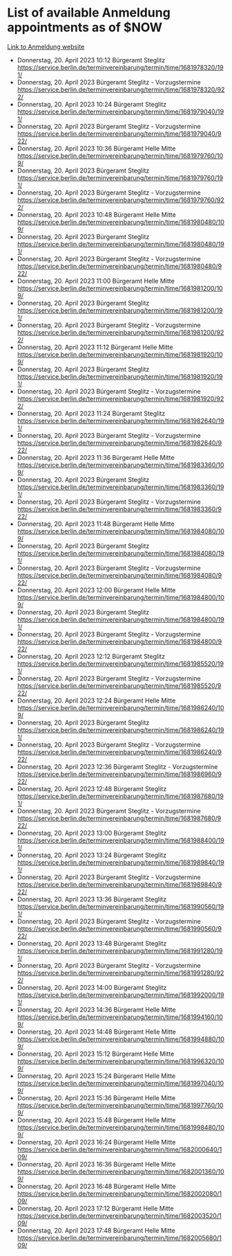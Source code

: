# List of available Anmeldung appointments as of $NOW
[Link to Anmeldung website](https://service.berlin.de/terminvereinbarung/termin/tag.php?termin=1&anliegen[]=120686&dienstleisterlist=122210,122217,327316,122219,327312,122227,327314,122231,327346,122243,327348,122254,122252,329742,122260,329745,122262,329748,122271,327278,122273,327274,122277,327276,330436,122280,327294,122282,327290,122284,327292,122291,327270,122285,327266,122286,327264,122296,327268,150230,329760,122297,327286,122294,327284,122312,329763,122314,329775,122304,327330,122311,327334,122309,327332,317869,122281,327352,122279,329772,122283,122276,327324,122274,327326,122267,329766,122246,327318,122251,327320,122257,327322,122208,327298,122226,327300&herkunft=http%3A%2F%2Fservice.berlin.de%2Fdienstleistung%2F120686%2F)
- Donnerstag, 20. April 2023 10:12 Bürgeramt Steglitz https://service.berlin.de/terminvereinbarung/termin/time/1681978320/191/
- Donnerstag, 20. April 2023  Bürgeramt Steglitz - Vorzugstermine https://service.berlin.de/terminvereinbarung/termin/time/1681978320/922/
- Donnerstag, 20. April 2023 10:24 Bürgeramt Steglitz https://service.berlin.de/terminvereinbarung/termin/time/1681979040/191/
- Donnerstag, 20. April 2023  Bürgeramt Steglitz - Vorzugstermine https://service.berlin.de/terminvereinbarung/termin/time/1681979040/922/
- Donnerstag, 20. April 2023 10:36 Bürgeramt Helle Mitte https://service.berlin.de/terminvereinbarung/termin/time/1681979760/109/
- Donnerstag, 20. April 2023  Bürgeramt Steglitz https://service.berlin.de/terminvereinbarung/termin/time/1681979760/191/
- Donnerstag, 20. April 2023  Bürgeramt Steglitz - Vorzugstermine https://service.berlin.de/terminvereinbarung/termin/time/1681979760/922/
- Donnerstag, 20. April 2023 10:48 Bürgeramt Helle Mitte https://service.berlin.de/terminvereinbarung/termin/time/1681980480/109/
- Donnerstag, 20. April 2023  Bürgeramt Steglitz https://service.berlin.de/terminvereinbarung/termin/time/1681980480/191/
- Donnerstag, 20. April 2023  Bürgeramt Steglitz - Vorzugstermine https://service.berlin.de/terminvereinbarung/termin/time/1681980480/922/
- Donnerstag, 20. April 2023 11:00 Bürgeramt Helle Mitte https://service.berlin.de/terminvereinbarung/termin/time/1681981200/109/
- Donnerstag, 20. April 2023  Bürgeramt Steglitz https://service.berlin.de/terminvereinbarung/termin/time/1681981200/191/
- Donnerstag, 20. April 2023  Bürgeramt Steglitz - Vorzugstermine https://service.berlin.de/terminvereinbarung/termin/time/1681981200/922/
- Donnerstag, 20. April 2023 11:12 Bürgeramt Helle Mitte https://service.berlin.de/terminvereinbarung/termin/time/1681981920/109/
- Donnerstag, 20. April 2023  Bürgeramt Steglitz https://service.berlin.de/terminvereinbarung/termin/time/1681981920/191/
- Donnerstag, 20. April 2023  Bürgeramt Steglitz - Vorzugstermine https://service.berlin.de/terminvereinbarung/termin/time/1681981920/922/
- Donnerstag, 20. April 2023 11:24 Bürgeramt Steglitz https://service.berlin.de/terminvereinbarung/termin/time/1681982640/191/
- Donnerstag, 20. April 2023  Bürgeramt Steglitz - Vorzugstermine https://service.berlin.de/terminvereinbarung/termin/time/1681982640/922/
- Donnerstag, 20. April 2023 11:36 Bürgeramt Helle Mitte https://service.berlin.de/terminvereinbarung/termin/time/1681983360/109/
- Donnerstag, 20. April 2023  Bürgeramt Steglitz https://service.berlin.de/terminvereinbarung/termin/time/1681983360/191/
- Donnerstag, 20. April 2023  Bürgeramt Steglitz - Vorzugstermine https://service.berlin.de/terminvereinbarung/termin/time/1681983360/922/
- Donnerstag, 20. April 2023 11:48 Bürgeramt Helle Mitte https://service.berlin.de/terminvereinbarung/termin/time/1681984080/109/
- Donnerstag, 20. April 2023  Bürgeramt Steglitz https://service.berlin.de/terminvereinbarung/termin/time/1681984080/191/
- Donnerstag, 20. April 2023  Bürgeramt Steglitz - Vorzugstermine https://service.berlin.de/terminvereinbarung/termin/time/1681984080/922/
- Donnerstag, 20. April 2023 12:00 Bürgeramt Helle Mitte https://service.berlin.de/terminvereinbarung/termin/time/1681984800/109/
- Donnerstag, 20. April 2023  Bürgeramt Steglitz https://service.berlin.de/terminvereinbarung/termin/time/1681984800/191/
- Donnerstag, 20. April 2023  Bürgeramt Steglitz - Vorzugstermine https://service.berlin.de/terminvereinbarung/termin/time/1681984800/922/
- Donnerstag, 20. April 2023 12:12 Bürgeramt Steglitz https://service.berlin.de/terminvereinbarung/termin/time/1681985520/191/
- Donnerstag, 20. April 2023  Bürgeramt Steglitz - Vorzugstermine https://service.berlin.de/terminvereinbarung/termin/time/1681985520/922/
- Donnerstag, 20. April 2023 12:24 Bürgeramt Helle Mitte https://service.berlin.de/terminvereinbarung/termin/time/1681986240/109/
- Donnerstag, 20. April 2023  Bürgeramt Steglitz https://service.berlin.de/terminvereinbarung/termin/time/1681986240/191/
- Donnerstag, 20. April 2023  Bürgeramt Steglitz - Vorzugstermine https://service.berlin.de/terminvereinbarung/termin/time/1681986240/922/
- Donnerstag, 20. April 2023 12:36 Bürgeramt Steglitz - Vorzugstermine https://service.berlin.de/terminvereinbarung/termin/time/1681986960/922/
- Donnerstag, 20. April 2023 12:48 Bürgeramt Steglitz https://service.berlin.de/terminvereinbarung/termin/time/1681987680/191/
- Donnerstag, 20. April 2023  Bürgeramt Steglitz - Vorzugstermine https://service.berlin.de/terminvereinbarung/termin/time/1681987680/922/
- Donnerstag, 20. April 2023 13:00 Bürgeramt Steglitz https://service.berlin.de/terminvereinbarung/termin/time/1681988400/191/
- Donnerstag, 20. April 2023 13:24 Bürgeramt Steglitz https://service.berlin.de/terminvereinbarung/termin/time/1681989840/191/
- Donnerstag, 20. April 2023  Bürgeramt Steglitz - Vorzugstermine https://service.berlin.de/terminvereinbarung/termin/time/1681989840/922/
- Donnerstag, 20. April 2023 13:36 Bürgeramt Steglitz https://service.berlin.de/terminvereinbarung/termin/time/1681990560/191/
- Donnerstag, 20. April 2023  Bürgeramt Steglitz - Vorzugstermine https://service.berlin.de/terminvereinbarung/termin/time/1681990560/922/
- Donnerstag, 20. April 2023 13:48 Bürgeramt Steglitz https://service.berlin.de/terminvereinbarung/termin/time/1681991280/191/
- Donnerstag, 20. April 2023  Bürgeramt Steglitz - Vorzugstermine https://service.berlin.de/terminvereinbarung/termin/time/1681991280/922/
- Donnerstag, 20. April 2023 14:00 Bürgeramt Steglitz https://service.berlin.de/terminvereinbarung/termin/time/1681992000/191/
- Donnerstag, 20. April 2023 14:36 Bürgeramt Helle Mitte https://service.berlin.de/terminvereinbarung/termin/time/1681994160/109/
- Donnerstag, 20. April 2023 14:48 Bürgeramt Helle Mitte https://service.berlin.de/terminvereinbarung/termin/time/1681994880/109/
- Donnerstag, 20. April 2023 15:12 Bürgeramt Helle Mitte https://service.berlin.de/terminvereinbarung/termin/time/1681996320/109/
- Donnerstag, 20. April 2023 15:24 Bürgeramt Helle Mitte https://service.berlin.de/terminvereinbarung/termin/time/1681997040/109/
- Donnerstag, 20. April 2023 15:36 Bürgeramt Helle Mitte https://service.berlin.de/terminvereinbarung/termin/time/1681997760/109/
- Donnerstag, 20. April 2023 15:48 Bürgeramt Helle Mitte https://service.berlin.de/terminvereinbarung/termin/time/1681998480/109/
- Donnerstag, 20. April 2023 16:24 Bürgeramt Helle Mitte https://service.berlin.de/terminvereinbarung/termin/time/1682000640/109/
- Donnerstag, 20. April 2023 16:36 Bürgeramt Helle Mitte https://service.berlin.de/terminvereinbarung/termin/time/1682001360/109/
- Donnerstag, 20. April 2023 16:48 Bürgeramt Helle Mitte https://service.berlin.de/terminvereinbarung/termin/time/1682002080/109/
- Donnerstag, 20. April 2023 17:12 Bürgeramt Helle Mitte https://service.berlin.de/terminvereinbarung/termin/time/1682003520/109/
- Donnerstag, 20. April 2023 17:48 Bürgeramt Helle Mitte https://service.berlin.de/terminvereinbarung/termin/time/1682005680/109/
